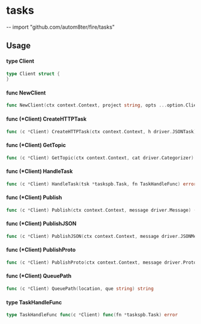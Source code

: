 # tasks
--
    import "github.com/autom8ter/fire/tasks"


## Usage

#### type Client

```go
type Client struct {
}
```


#### func  NewClient

```go
func NewClient(ctx context.Context, project string, opts ...option.ClientOption) (*Client, error)
```

#### func (*Client) CreateHTTPTask

```go
func (c *Client) CreateHTTPTask(ctx context.Context, h driver.JSONTask) (*taskspb.Task, error)
```

#### func (*Client) GetTopic

```go
func (c *Client) GetTopic(ctx context.Context, cat driver.Categorizer) (*pubsub.Topic, error)
```

#### func (*Client) HandleTask

```go
func (c *Client) HandleTask(tsk *taskspb.Task, fn TaskHandleFunc) error
```

#### func (*Client) Publish

```go
func (c *Client) Publish(ctx context.Context, message driver.Message) (string, error)
```

#### func (*Client) PublishJSON

```go
func (c *Client) PublishJSON(ctx context.Context, message driver.JSONMessage) (string, error)
```

#### func (*Client) PublishProto

```go
func (c *Client) PublishProto(ctx context.Context, message driver.ProtoMessage) (string, error)
```

#### func (*Client) QueuePath

```go
func (c *Client) QueuePath(location, que string) string
```

#### type TaskHandleFunc

```go
type TaskHandleFunc func(c *Client) func(fn *taskspb.Task) error
```
